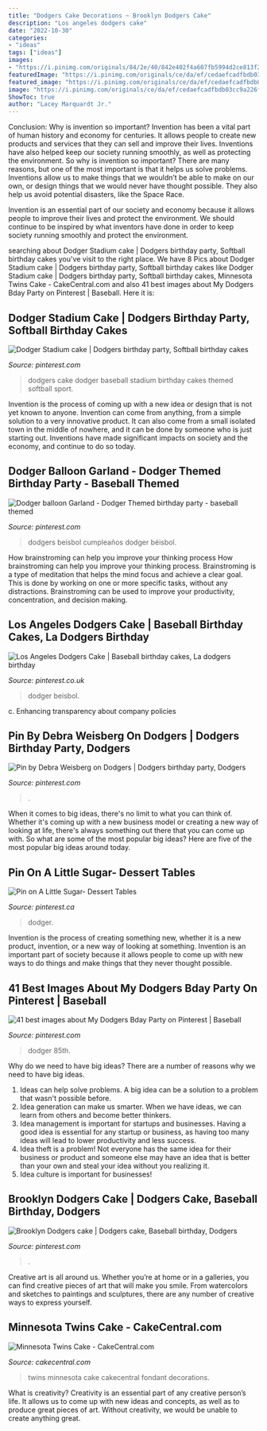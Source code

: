 ```yaml
---
title: "Dodgers Cake Decorations ~ Brooklyn Dodgers Cake"
description: "Los angeles dodgers cake"
date: "2022-10-30"
categories:
- "ideas"
tags: ["ideas"]
images:
- "https://i.pinimg.com/originals/84/2e/40/842e402f4a607fb5994d2ce813f2ef9d.jpg"
featuredImage: "https://i.pinimg.com/originals/ce/da/ef/cedaefcadfbdb03cc9a226f1ff683633.jpg"
featured_image: "https://i.pinimg.com/originals/ce/da/ef/cedaefcadfbdb03cc9a226f1ff683633.jpg"
image: "https://i.pinimg.com/originals/ce/da/ef/cedaefcadfbdb03cc9a226f1ff683633.jpg"
ShowToc: true
author: "Lacey Marquardt Jr."
---
```



Conclusion: Why is invention so important?
Invention has been a vital part of human history and economy for centuries. It allows people to create new products and services that they can sell and improve their lives. Inventions have also helped keep our society running smoothly, as well as protecting the environment.
So why is invention so important? There are many reasons, but one of the most important is that it helps us solve problems. Inventions allow us to make things that we wouldn’t be able to make on our own, or design things that we would never have thought possible. They also help us avoid potential disasters, like the Space Race.

 Invention is an essential part of our society and economy because it allows people to improve their lives and protect the environment. We should continue to be inspired by what inventors have done in order to keep society running smoothly and protect the environment.

	

		
searching about Dodger Stadium cake | Dodgers birthday party, Softball birthday cakes you've visit to the right place. We have 8 Pics about Dodger Stadium cake | Dodgers birthday party, Softball birthday cakes like Dodger Stadium cake | Dodgers birthday party, Softball birthday cakes, Minnesota Twins Cake - CakeCentral.com and also 41 best images about My Dodgers Bday Party on Pinterest | Baseball. Here it is:
		
    
## Dodger Stadium Cake | Dodgers Birthday Party, Softball Birthday Cakes

<img loading=lazy src="https://i.pinimg.com/originals/84/2e/40/842e402f4a607fb5994d2ce813f2ef9d.jpg" onerror="this.onerror=null;this.src='https://tse2.mm.bing.net/th?id=OIP.qUxaUCOtxreSgM1tlqL3UAHaJ4&amp;pid=15.1';" alt="Dodger Stadium cake | Dodgers birthday party, Softball birthday cakes">

_Source: pinterest.com_

>dodgers cake dodger baseball stadium birthday cakes themed softball sport. 

	

Invention is the process of coming up with a new idea or design that is not yet known to anyone. Invention can come from anything, from a simple solution to a very innovative product. It can also come from a small isolated town in the middle of nowhere, and it can be done by someone who is just starting out. Inventions have made significant impacts on society and the economy, and continue to do so today.

    
## Dodger Balloon Garland - Dodger Themed Birthday Party - Baseball Themed

<img loading=lazy src="https://i.pinimg.com/736x/91/0a/67/910a6715f32f4a69bdc21c3eb06b10fa.jpg" onerror="this.onerror=null;this.src='https://tse2.mm.bing.net/th?id=OIP.hCF84Fg3Meg0qtwwXjVFTAHaJ3&amp;pid=15.1';" alt="Dodger balloon Garland - Dodger Themed birthday party - baseball themed">

_Source: pinterest.com_

>dodgers beisbol cumpleaños dodger béisbol. 

	

How brainstroming can help you improve your thinking process
How brainstroming can help you improve your thinking process. Brainstroming is a type of meditation that helps the mind focus and achieve a clear goal. This is done by working on one or more specific tasks, without any distractions. Brainstroming can be used to improve your productivity, concentration, and decision making.

    
## Los Angeles Dodgers Cake | Baseball Birthday Cakes, La Dodgers Birthday

<img loading=lazy src="https://i.pinimg.com/originals/ce/da/ef/cedaefcadfbdb03cc9a226f1ff683633.jpg" onerror="this.onerror=null;this.src='https://tse2.mm.bing.net/th?id=OIP.NtQ-tyXLV2GoC0r39si63QHaJ3&amp;pid=15.1';" alt="Los Angeles Dodgers Cake | Baseball birthday cakes, La dodgers birthday">

_Source: pinterest.co.uk_

>dodger beisbol. 

	

c. Enhancing transparency about company policies 

    
## Pin By Debra Weisberg On Dodgers | Dodgers Birthday Party, Dodgers

<img loading=lazy src="https://i.pinimg.com/originals/d8/0b/d3/d80bd316d83014b80cd142063fedece2.jpg" onerror="this.onerror=null;this.src='https://tse2.mm.bing.net/th?id=OIP.F1DeNB57wUVhFUA2yVSx3QHaJw&amp;pid=15.1';" alt="Pin by Debra Weisberg on Dodgers | Dodgers birthday party, Dodgers">

_Source: pinterest.com_

>. 

	

When it comes to big ideas, there's no limit to what you can think of. Whether it's coming up with a new business model or creating a new way of looking at life, there's always something out there that you can come up with. So what are some of the most popular big ideas? Here are five of the most popular big ideas around today.

    
## Pin On A Little Sugar- Dessert Tables

<img loading=lazy src="https://i.pinimg.com/originals/56/cb/43/56cb4369edb6b98556c0bc779c3ecd65.jpg" onerror="this.onerror=null;this.src='https://tse1.mm.bing.net/th?id=OIP.AN5FULK2ofKGmjzeE_c67gHaEO&amp;pid=15.1';" alt="Pin on A Little Sugar- Dessert Tables">

_Source: pinterest.ca_

>dodger. 

	

Invention is the process of creating something new, whether it is a new product, invention, or a new way of looking at something. Invention is an important part of society because it allows people to come up with new ways to do things and make things that they never thought possible.

    
## 41 Best Images About My Dodgers Bday Party On Pinterest | Baseball

<img loading=lazy src="https://s-media-cache-ak0.pinimg.com/736x/9c/33/b0/9c33b09cfd5083c06da724ce9b9361d3--dodgers-party-baseball-party.jpg" onerror="this.onerror=null;this.src='https://tse1.mm.bing.net/th?id=OIP.K9sjnpm0wm0OzJwiuGv2sQHaHU&amp;pid=15.1';" alt="41 best images about My Dodgers Bday Party on Pinterest | Baseball">

_Source: pinterest.com_

>dodger 85th. 

	

Why do we need to have big ideas?
There are a number of reasons why we need to have big ideas. 
1. Ideas can help solve problems. A big idea can be a solution to a problem that wasn't possible before. 
2. Idea generation can make us smarter. When we have ideas, we can learn from others and become better thinkers. 
3. Idea management is important for startups and businesses. Having a good idea is essential for any startup or business, as having too many ideas will lead to lower productivity and less success. 
4. Idea theft is a problem! Not everyone has the same idea for their business or product and someone else may have an idea that is better than your own and steal your idea without you realizing it. 
5. Idea culture is important for businesses!

    
## Brooklyn Dodgers Cake | Dodgers Cake, Baseball Birthday, Dodgers

<img loading=lazy src="https://i.pinimg.com/736x/9f/8e/f5/9f8ef587e451b2536a4b437c508a4719--dodgers-cake-sports-food.jpg" onerror="this.onerror=null;this.src='https://tse1.mm.bing.net/th?id=OIP.Yo1ouMEIux1X5Evg-7nIxgHaJr&amp;pid=15.1';" alt="Brooklyn Dodgers cake | Dodgers cake, Baseball birthday, Dodgers">

_Source: pinterest.com_

>. 

	

Creative art is all around us. Whether you’re at home or in a galleries, you can find creative pieces of art that will make you smile. From watercolors and sketches to paintings and sculptures, there are any number of creative ways to express yourself.

    
## Minnesota Twins Cake - CakeCentral.com

<img loading=lazy src="https://cdn001.cakecentral.com/gallery/2015/03/900_615105Q4Pf_minnesota-twins-cake.jpg" onerror="this.onerror=null;this.src='https://tse3.mm.bing.net/th?id=OIP.5N6QFR-hK411UaU7y9WqFgHaFj&amp;pid=15.1';" alt="Minnesota Twins Cake - CakeCentral.com">

_Source: cakecentral.com_

>twins minnesota cake cakecentral fondant decorations. 

	

What is creativity?
Creativity is an essential part of any creative person’s life. It allows us to come up with new ideas and concepts, as well as to produce great pieces of art. Without creativity, we would be unable to create anything great.

